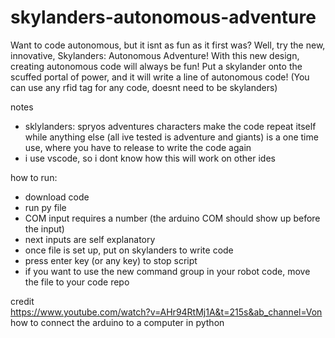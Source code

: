 # skylanders-autonomous-adventure
Want to code autonomous, but it isnt as fun as it first was? Well, try the new, innovative, Skylanders: Autonomous Adventure! With this new design, creating autonomous code will always be fun! Put a skylander onto the scuffed portal of power, and it will write a line of autonomous code! (You can use any rfid tag for any code, doesnt need to be skylanders) <br>

notes <br>
- sklylanders: spryos adventures characters make the code repeat itself while anything else (all ive tested is adventure and giants) is a one time use, where you have to release to write the code again <br>
- i use vscode, so i dont know how this will work on other ides

how to run: <br>
- download code <br>
- run py file <br>
- COM input requires a number (the arduino COM should show up before the input) <br>
- next inputs are self explanatory <br>
- once file is set up, put on skylanders to write code <br>
- press enter key (or any key) to stop script <br>
- if you want to use the new command group in your robot code, move the file to your code repo <br>

credit <br>
https://www.youtube.com/watch?v=AHr94RtMj1A&t=215s&ab_channel=Von <br> how to connect the arduino to a computer in python